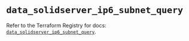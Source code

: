 # `data_solidserver_ip6_subnet_query`

Refer to the Terraform Registry for docs: [`data_solidserver_ip6_subnet_query`](https://registry.terraform.io/providers/efficientip-labs/solidserver/1.1.25/docs/data-sources/ip6_subnet_query).
